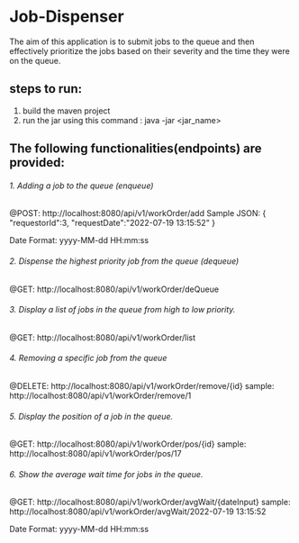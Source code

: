 # Job-Dispenser

The aim of this application is to submit jobs to the queue and then effectively prioritize the jobs based on their severity and the time they were on the queue. 

## steps to run:
1. build the maven project
2. run the jar using this command : java -jar <jar_name>


## The following functionalities(endpoints) are provided:

###### 1. Adding a job to the queue (enqueue)

@POST: http://localhost:8080/api/v1/workOrder/add
Sample JSON: 
{
    "requestorId":3,
    "requestDate":"2022-07-19 13:15:52"
}

Date Format: yyyy-MM-dd HH:mm:ss

###### 2. Dispense the highest priority job from the queue (dequeue)

@GET: http://localhost:8080/api/v1/workOrder/deQueue 
  
###### 3. Display a list of jobs in the queue from high to low priority.

@GET: http://localhost:8080/api/v1/workOrder/list 

###### 4. Removing a specific job from the queue

@DELETE: http://localhost:8080/api/v1/workOrder/remove/{id} 
	sample: http://localhost:8080/api/v1/workOrder/remove/1

###### 5. Display the position of a job in the queue.

@GET: http://localhost:8080/api/v1/workOrder/pos/{id} 
	sample: http://localhost:8080/api/v1/workOrder/pos/17 

###### 6. Show the average wait time for jobs in the queue.

@GET: http://localhost:8080/api/v1/workOrder/avgWait/{dateInput}
	sample: http://localhost:8080/api/v1/workOrder/avgWait/2022-07-19 13:15:52
	
Date Format: yyyy-MM-dd HH:mm:ss

